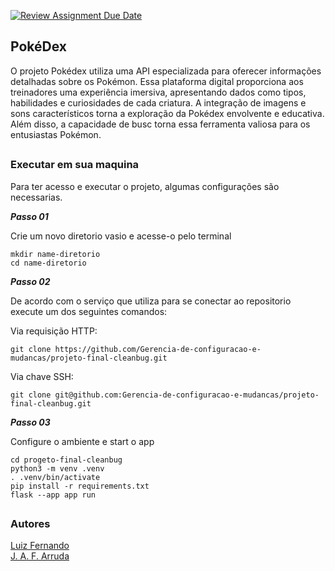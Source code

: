 [![Review Assignment Due Date](https://classroom.github.com/assets/deadline-readme-button-24ddc0f5d75046c5622901739e7c5dd533143b0c8e959d652212380cedb1ea36.svg)](https://classroom.github.com/a/rps_RRg3)

## PokéDex
O projeto Pokédex utiliza uma API especializada para oferecer informações detalhadas sobre os Pokémon. Essa plataforma digital proporciona aos treinadores uma experiência imersiva, apresentando dados como tipos, habilidades e curiosidades de cada criatura. A integração de imagens e sons característicos torna a exploração da Pokédex envolvente e educativa. Além disso, a capacidade de busc torna essa ferramenta valiosa para os entusiastas Pokémon.

##
### Executar em sua maquina
Para ter acesso e executar o projeto, algumas configurações são necessarias.

***Passo 01***

Crie um novo diretorio vasio e acesse-o pelo terminal
```
mkdir name-diretorio
cd name-diretorio
```

***Passo 02***

De acordo com o serviço que utiliza para se conectar ao repositorio execute um dos seguintes comandos:

Via requisição HTTP:
``` 
git clone https://github.com/Gerencia-de-configuracao-e-mudancas/projeto-final-cleanbug.git
```
Via chave SSH:
``` 
git clone git@github.com:Gerencia-de-configuracao-e-mudancas/projeto-final-cleanbug.git
```

***Passo 03***

Configure o ambiente e start o app
```
cd progeto-final-cleanbug
python3 -m venv .venv
. .venv/bin/activate
pip install -r requirements.txt
flask --app app run
```

##
### Autores
[Luiz Fernando](https://luizfernandoin.github.io/)\
[J. A. F. Arruda](https://jandersonarruda.github.io/)

